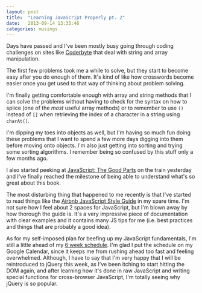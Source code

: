 ```yaml
---
layout: post
title:  "Learning JavaScript Properly pt. 2"
date:   2013-09-14 13:33:46
categories: musings
---
```


Days have passed and I've been mostly busy going through coding challenges on sites like [Coderbyte](http://coderbyte.com) that deal with string and array manipulation.

The first few problems took me a while to solve, but they start to become easy after you do enough of them. It's kind of like how crosswords become easier once you get used to that way of thinking about problem solving.

I'm finally getting comfortable enough with array and string methods that I can solve the problems without having to check for the syntax on how to splice (one of the *most* useful array methods) or to remember to use `()` instead of `[]` when retrieving the index of a character in a string using `charAt()`.

I'm dipping my toes into objects as well, but I'm having so much fun doing these problems that I want to spend a few more days digging into them before moving onto objects. I'm also just getting into sorting and trying some sorting algorithms. I remember being so confused by this stuff only a few months ago.

I also started peeking at [JavaScript: The Good Parts](http://www.amazon.com/JavaScript-Good-Parts-Douglas-Crockford/dp/0596517742) on the train yesterday and I've finally reached the milestone of being able to understand what's so great about this book.

The most disturbing thing that happened to me recently is that I've started to read things like the [Airbnb JavaScript Style Guide](https://github.com/airbnb/javascript) in my spare time. I'm not sure how I feel about 2 spaces for JavaScript, but I'm blown away by how thorough the guide is. It's a very impressive piece of documentation with clear examples and it contains many JS tips for me (i.e. best practices and things that are probably a good idea).

As for my self-imposed plan for beefing up my JavaScript fundamentals, I'm still a little ahead of my [6 week schedule](http://javascriptissexy.com/how-to-learn-javascript-properly). I'm glad I put the schedule on my Google Calendar, since it keeps me from rushing ahead too fast and feeling overwhelmed. Although, I have to say that I'm very happy that I will be reintroduced to jQuery this week, as I've been itching to start hitting the DOM again, and after learning how it's done in raw JavaScript and writing special functions for cross-browser JavaScript, I'm totally seeing why jQuery is so popular.
